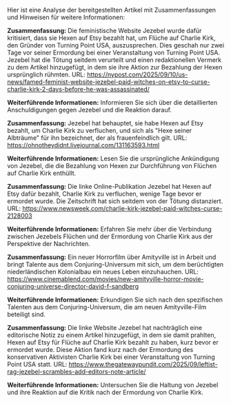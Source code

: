 Hier ist eine Analyse der bereitgestellten Artikel mit Zusammenfassungen und Hinweisen für weitere Informationen:

**Zusammenfassung:**
Die feministische Website Jezebel wurde dafür kritisiert, dass sie Hexen auf Etsy bezahlt hat, um Flüche auf Charlie Kirk, den Gründer von Turning Point USA, auszusprechen. Dies geschah nur zwei Tage vor seiner Ermordung bei einer Veranstaltung von Turning Point USA. Jezebel hat die Tötung seitdem verurteilt und einen redaktionellen Vermerk zu dem Artikel hinzugefügt, in dem sie ihre Aktion zur Bezahlung der Hexen ursprünglich rühmten.
URL: https://nypost.com/2025/09/10/us-news/famed-feminist-website-jezebel-paid-witches-on-etsy-to-curse-charlie-kirk-2-days-before-he-was-assassinated/

**Weiterführende Informationen:**
Informieren Sie sich über die detaillierten Anschuldigungen gegen Jezebel und die Reaktion darauf.

**Zusammenfassung:**
Jezebel hat behauptet, sie habe Hexen auf Etsy bezahlt, um Charlie Kirk zu verfluchen, und sich als "Hexe seiner Albträume" für ihn bezeichnet, der als frauenfeindlich gilt.
URL: https://ohnotheydidnt.livejournal.com/131163593.html

**Weiterführende Informationen:**
Lesen Sie die ursprüngliche Ankündigung von Jezebel, die die Bezahlung von Hexen zur Durchführung von Flüchen auf Charlie Kirk enthüllt.

**Zusammenfassung:**
Die linke Online-Publikation Jezebel hat Hexen auf Etsy dafür bezahlt, Charlie Kirk zu verfluchen, wenige Tage bevor er ermordet wurde. Die Zeitschrift hat sich seitdem von der Tötung distanziert.
URL: https://www.newsweek.com/charlie-kirk-jezebel-paid-witches-curse-2128003

**Weiterführende Informationen:**
Erfahren Sie mehr über die Verbindung zwischen Jezebels Flüchen und der Ermordung von Charlie Kirk aus der Perspektive der Nachrichten.

**Zusammenfassung:**
Ein neuer Horrorfilm über Amityville ist in Arbeit und bringt Talente aus dem Conjuring-Universum mit sich, um dem berüchtigten niederländischen Kolonialbau ein neues Leben einzuhauchen.
URL: https://www.cinemablend.com/movies/new-amityville-horror-movie-conjuring-universe-director-david-f-sandberg

**Weiterführende Informationen:**
Erkundigen Sie sich nach den spezifischen Talenten aus dem Conjuring-Universum, die am neuen Amityville-Film beteiligt sind.

**Zusammenfassung:**
Die linke Website Jezebel hat nachträglich eine editorische Notiz zu einem Artikel hinzugefügt, in dem sie damit prahlten, Hexen auf Etsy für Flüche auf Charlie Kirk bezahlt zu haben, kurz bevor er ermordet wurde. Diese Aktion fand kurz nach der Ermordung des konservativen Aktivisten Charlie Kirk bei einer Veranstaltung von Turning Point USA statt.
URL: https://www.thegatewaypundit.com/2025/09/leftist-rag-jezebel-scrambles-add-editors-note-article/

**Weiterführende Informationen:**
Untersuchen Sie die Haltung von Jezebel und ihre Reaktion auf die Kritik nach der Ermordung von Charlie Kirk.